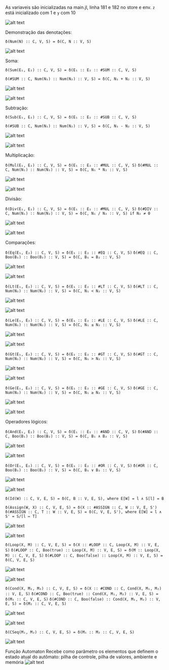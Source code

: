 
As variaveis são inicializadas na main.jl, linha 181 e 182 no store e env. `z` está inicializado com 1 e `y` com 10

![alt text](https://github.com/gabihecksher/jupiter/blob/master/images/inicializacao_var.PNG?raw=true)

Demonstração das denotações:

`δ(Num(N) :: C, V, S) = δ(C, N :: V, S)`

![alt text](https://github.com/gabihecksher/jupiter/blob/master/images/handle-num.png?raw=true)

Soma:

`δ(Sum(E₁, E₂) :: C, V, S) = δ(E₁ :: E₂ :: #SUM :: C, V, S)`

`δ(#SUM :: C, Num(N₁) :: Num(N₂) :: V, S) = δ(C, N₁ + N₂ :: V, S)`

![alt text](https://github.com/gabihecksher/jupiter/blob/master/images/handle-sum.png?raw=true)

![alt text](https://github.com/gabihecksher/jupiter/blob/master/images/calc-sum.png?raw=true)

Subtração:

`δ(Sub(E₁, E₂) :: C, V, S) = δ(E₁ :: E₂ :: #SUB :: C, V, S)`

`δ(#SUB :: C, Num(N₁) :: Num(N₂) :: V, S) = δ(C, N₁ - N₂ :: V, S)`

![alt text](https://github.com/gabihecksher/jupiter/blob/master/images/handle-sub.png?raw=true)

![alt text](https://github.com/gabihecksher/jupiter/blob/master/images/calc-sub.png?raw=true)

Multiplicação:

`δ(Mul(E₁, E₂) :: C, V, S) = δ(E₁ :: E₂ :: #MUL :: C, V, S)`
`δ(#MUL :: C, Num(N₁) :: Num(N₂) :: V, S) = δ(C, N₁ * N₂ :: V, S)`

![alt text](https://github.com/gabihecksher/jupiter/blob/master/images/handle-mul.png?raw=true)

![alt text](https://github.com/gabihecksher/jupiter/blob/master/images/calc-mul.png?raw=true)

Divisão:

`δ(Div(E₁, E₂) :: C, V, S) = δ(E₁ :: E₂ :: #MUL :: C, V, S)`
`δ(#DIV :: C, Num(N₁) :: Num(N₂) :: V, S) = δ(C, N₁ / N₂ :: V, S) if N₂ ≠ 0`

![alt text](https://github.com/gabihecksher/jupiter/blob/master/images/handle-div.png?raw=true)

![alt text](https://github.com/gabihecksher/jupiter/blob/master/images/calc-div.png?raw=true)

Comparações:

`δ(Eq(E₁, E₂) :: C, V, S) = δ(E₁ :: E₂ :: #EQ :: C, V, S)`
`δ(#EQ :: C, Boo(B₁) :: Boo(B₂) :: V, S) = δ(C, B₁ = B₂ :: V, S)`

![alt text](https://github.com/gabihecksher/jupiter/blob/master/images/handle-eq.png?raw=true)

![alt text](https://github.com/gabihecksher/jupiter/blob/master/images/calc-eq.png?raw=true)

`δ(Lt(E₁, E₂) :: C, V, S) = δ(E₁ :: E₂ :: #LT :: C, V, S)`
`δ(#LT :: C, Num(N₁) :: Num(N₂) :: V, S) = δ(C, N₁ < N₂ :: V, S)`

![alt text](https://github.com/gabihecksher/jupiter/blob/master/images/handle-lt.png?raw=true)

![alt text](https://github.com/gabihecksher/jupiter/blob/master/images/calc-lt.png?raw=true)

`δ(Le(E₁, E₂) :: C, V, S) = δ(E₁ :: E₂ :: #LE :: C, V, S)`
`δ(#LE :: C, Num(N₁) :: Num(N₂) :: V, S) = δ(C, N₁ ≤ N₂ :: V, S)`

![alt text](https://github.com/gabihecksher/jupiter/blob/master/images/handle-le.png?raw=true)

![alt text](https://github.com/gabihecksher/jupiter/blob/master/images/calc-le.png?raw=true)

`δ(Gt(E₁, E₂) :: C, V, S) = δ(E₁ :: E₂ :: #GT :: C, V, S)`
`δ(#GT :: C, Num(N₁) :: Num(N₂) :: V, S) = δ(C, N₁ > N₂ :: V, S)`

![alt text](https://github.com/gabihecksher/jupiter/blob/master/images/handle-gt.png?raw=true)

![alt text](https://github.com/gabihecksher/jupiter/blob/master/images/calc-gt.png?raw=true)

`δ(Ge(E₁, E₂) :: C, V, S) = δ(E₁ :: E₂ :: #GE :: C, V, S)`
`δ(#GE :: C, Num(N₁) :: Num(N₂) :: V, S) = δ(C, N₁ ≥ N₂ :: V, S)`

![alt text](https://github.com/gabihecksher/jupiter/blob/master/images/handle-ge.png?raw=true)

![alt text](https://github.com/gabihecksher/jupiter/blob/master/images/calc-ge.png?raw=true)

Operadores lógicos:

`δ(And(E₁, E₂) :: C, V, S) = δ(E₁ :: E₂ :: #AND :: C, V, S)`
`δ(#AND :: C, Boo(B₁) :: Boo(B₂) :: V, S) = δ(C, B₁ ∧ B₂ :: V, S)`

![alt text](https://github.com/gabihecksher/jupiter/blob/master/images/handle-and.png?raw=true)

![alt text](https://github.com/gabihecksher/jupiter/blob/master/images/calc-and.png?raw=true)

`δ(Or(E₁, E₂) :: C, V, S) = δ(E₁ :: E₂ :: #OR :: C, V, S)`
`δ(#OR :: C, Boo(B₁) :: Boo(B₂) :: V, S) = δ(C, B₁ ∨ B₂ :: V, S)`

![alt text](https://github.com/gabihecksher/jupiter/blob/master/images/handle-or.png?raw=true)

![alt text](https://github.com/gabihecksher/jupiter/blob/master/images/calc-or.png?raw=true)

`δ(Id(W) :: C, V, E, S) = δ(C, B :: V, E, S), where E[W] = l ∧ S[l] = B`

`δ(Assign(W, X) :: C, V, E, S) = δ(X :: #ASSIGN :: C, W :: V, E, S')`
`δ(#ASSIGN :: C, T :: W :: V, E, S) = δ(C, V, E, S'), where E[W] = l ∧ S' = S/[l ↦ T]`

![alt text](https://github.com/gabihecksher/jupiter/blob/master/images/handle-assign.png?raw=true)

![alt text](https://github.com/gabihecksher/jupiter/blob/master/images/calc-assign.png?raw=true)

`δ(Loop(X, M) :: C, V, E, S) = δ(X :: #LOOP :: C, Loop(X, M) :: V, E, S)`
`δ(#LOOP :: C, Boo(true) :: Loop(X, M) :: V, E, S) = δ(M :: Loop(X, M) :: C, V, E, S)`
`δ(#LOOP :: C, Boo(false) :: Loop(X, M) :: V, E, S) = δ(C, V, E, S)`

![alt text](https://github.com/gabihecksher/jupiter/blob/master/images/handle-loop.png?raw=true)

![alt text](https://github.com/gabihecksher/jupiter/blob/master/images/calc-loop.png?raw=true)

`δ(Cond(X, M₁, M₂) :: C, V, E, S) = δ(X :: #COND :: C, Cond(X, M₁, M₂) :: V, E, S)`
`δ(#COND :: C, Boo(true) :: Cond(X, M₁, M₂) :: V, E, S) = δ(M₁ :: C, V, E, S)`
`δ(#COND :: C, Boo(false) :: Cond(X, M₁, M₂) :: V, E, S) = δ(M₂ :: C, V, E, S)`

![alt text](https://github.com/gabihecksher/jupiter/blob/master/images/handle-cond.png?raw=true)

![alt text](https://github.com/gabihecksher/jupiter/blob/master/images/calc-cond.png?raw=true)

`δ(CSeq(M₁, M₂) :: C, V, E, S) = δ(M₁ :: M₂ :: C, V, E, S)`

![alt text](https://github.com/gabihecksher/jupiter/blob/master/images/handle-cseq.png?raw=true)



Função Automaton
Recebe como parâmetro os elementos que definem o estado atual do autômato: pilha de controle, pilha de valores, ambiente e memória
![alt text](https://github.com/gabihecksher/jupiter/blob/master/images/function-automaton.png?raw=true)

